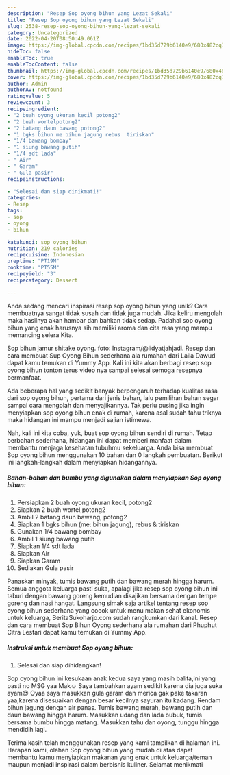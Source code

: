 ```yaml
---
description: "Resep Sop oyong bihun yang Lezat Sekali"
title: "Resep Sop oyong bihun yang Lezat Sekali"
slug: 2538-resep-sop-oyong-bihun-yang-lezat-sekali
category: Uncategorized
date: 2022-04-20T08:50:49.061Z
image: https://img-global.cpcdn.com/recipes/1bd35d729b6140e9/680x482cq70/sop-oyong-bihun-foto-resep-utama.jpg
hideToc: false
enableToc: true
enableTocContent: false
thumbnail: https://img-global.cpcdn.com/recipes/1bd35d729b6140e9/680x482cq70/sop-oyong-bihun-foto-resep-utama.jpg
cover: https://img-global.cpcdn.com/recipes/1bd35d729b6140e9/680x482cq70/sop-oyong-bihun-foto-resep-utama.jpg
author: Admin
authorAv: notfound
ratingvalue: 5
reviewcount: 3
recipeingredient:
- "2 buah oyong ukuran kecil potong2"
- "2 buah wortelpotong2"
- "2 batang daun bawang potong2"
- "1 bgks bihun me bihun jagung rebus  tiriskan"
- "1/4 bawang bombay"
- "1 siung bawang putih"
- "1/4 sdt lada"
- " Air"
- " Garam"
- " Gula pasir"
recipeinstructions:

- "Selesai dan siap dinikmati!"
categories:
- Resep
tags:
- sop
- oyong
- bihun

katakunci: sop oyong bihun 
nutrition: 219 calories
recipecuisine: Indonesian
preptime: "PT19M"
cooktime: "PT55M"
recipeyield: "3"
recipecategory: Dessert

---
```





Anda sedang mencari inspirasi resep sop oyong bihun yang unik? Cara membuatnya sangat tidak susah dan tidak juga mudah. Jika keliru mengolah maka hasilnya akan hambar dan bahkan tidak sedap. Padahal sop oyong bihun yang enak harusnya sih memiliki aroma dan cita rasa yang mampu memancing selera Kita.





Sop bihun jamur shitake oyong. foto: Instagram/@lidyatjahjadi. Resep dan cara membuat Sup Oyong Bihun sederhana ala rumahan dari Laila Dawud dapat kamu temukan di Yummy App. Kali ini kita akan berbagi resep sop oyong bihun tonton terus video nya sampai selesai semoga resepnya bermanfaat.

Ada beberapa hal yang sedikit banyak berpengaruh terhadap kualitas rasa dari sop oyong bihun, pertama dari jenis bahan, lalu pemilihan bahan segar sampai cara mengolah dan menyajikannya. Tak perlu pusing jika ingin menyiapkan sop oyong bihun enak di rumah, karena asal sudah tahu triknya maka hidangan ini mampu menjadi sajian istimewa.






Nah, kali ini kita coba, yuk, buat sop oyong bihun sendiri di rumah. Tetap berbahan sederhana, hidangan ini dapat memberi manfaat dalam membantu menjaga kesehatan tubuhmu sekeluarga. Anda bisa membuat Sop oyong bihun menggunakan 10 bahan dan 0 langkah pembuatan. Berikut ini langkah-langkah dalam menyiapkan hidangannya.

<!--inarticleads1-->

##### Bahan-bahan dan bumbu yang digunakan dalam menyiapkan Sop oyong bihun:

1. Persiapkan 2 buah oyong ukuran kecil, potong2
1. Siapkan 2 buah wortel,potong2
1. Ambil 2 batang daun bawang, potong2
1. Siapkan 1 bgks bihun (me: bihun jagung), rebus &amp; tiriskan
1. Gunakan 1/4 bawang bombay
1. Ambil 1 siung bawang putih
1. Siapkan 1/4 sdt lada
1. Siapkan  Air
1. Siapkan  Garam
1. Sediakan  Gula pasir


Panaskan minyak, tumis bawang putih dan bawang merah hingga harum. Semua anggota keluarga pasti suka, apalagi jika resep sop oyong bihun ini taburi dengan bawang goreng kemudian disajikan bersama dengan tempe goreng dan nasi hangat. Langsung simak saja artikel tentang resep sop oyong bihun sederhana yang cocok untuk menu makan sehat ekonomis untuk keluarga, BeritaSukoharjo.com sudah rangkumkan dari kanal. Resep dan cara membuat Sop Bihun Oyong sederhana ala rumahan dari Phuphut Citra Lestari dapat kamu temukan di Yummy App. 

<!--inarticleads2-->

##### Instruksi untuk membuat Sop oyong bihun:


1. Selesai dan siap dihidangkan!

Sop oyong bihun ini kesukaan anak kedua saya yang masih balita,ini yang pasti no MSG yaa Mak☺️ Saya tambahkan ayam sedikit karena dia juga suka ayam😍 Oyaa saya masukkan gula garam dan merica gak pake takaran yaa,karena disesuaikan dengan besar kecilnya sayuran itu kadang. Rendam bihun jagung dengan air panas. Tumis bawang merah, bawang putih dan daun bawang hingga harum. Masukkan udang dan lada bubuk, tumis bersama bumbu hingga matang. Masukkan tahu dan oyong, tunggu hingga mendidih lagi. 

Terima kasih telah menggunakan resep yang kami tampilkan di halaman ini. Harapan kami, olahan Sop oyong bihun yang mudah di atas dapat membantu kamu menyiapkan makanan yang enak untuk keluarga/teman maupun menjadi inspirasi dalam berbisnis kuliner. Selamat menikmati
